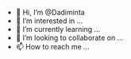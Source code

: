 - 👋 Hi, I’m @Dadiminta
- 👀 I’m interested in ...
- 🌱 I’m currently learning ...
- 💞️ I’m looking to collaborate on ...
- 📫 How to reach me ...

<!---
Dadiminta/Dadiminta is a ✨ special ✨ repository because its `README.md` (this file) appears on your GitHub profile.
You can click the Preview link to take a look at your changes.
--->
